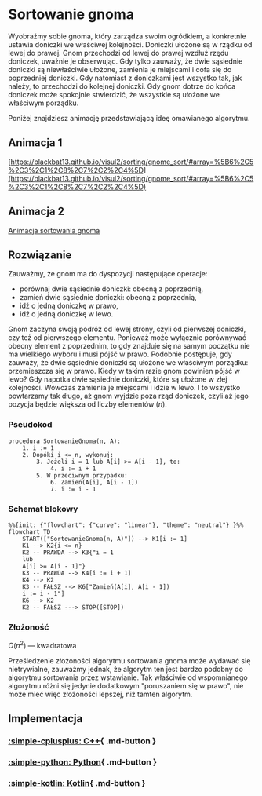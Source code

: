 # Sortowanie gnoma

Wyobraźmy sobie gnoma, który zarządza swoim ogródkiem, a konkretnie ustawia doniczki we właściwej kolejności. Doniczki ułożone są w rządku od lewej do prawej. Gnom przechodzi od lewej do prawej wzdłuż rzędu doniczek, uważnie je obserwując. Gdy tylko zauważy, że dwie sąsiednie doniczki są niewłaściwie ułożone, zamienia je miejscami i cofa się do poprzedniej doniczki. Gdy natomiast z doniczkami jest wszystko tak, jak należy, to przechodzi do kolejnej doniczki. Gdy gnom dotrze do końca doniczek może spokojnie stwierdzić, że wszystkie są ułożone we właściwym porządku.

Poniżej znajdziesz animację przedstawiającą ideę omawianego algorytmu.

## Animacja 1

[https://blackbat13.github.io/visul2/sorting/gnome_sort/#array=%5B6%2C5%2C3%2C1%2C8%2C7%2C2%2C4%5D](https://blackbat13.github.io/visul2/sorting/gnome_sort/#array=%5B6%2C5%2C3%2C1%2C8%2C7%2C2%2C4%5D)

## Animacja 2

[Animacja sortowania gnoma](https://www.youtube.com/watch?v=EdcWAw4Hcu0)

## Rozwiązanie

Zauważmy, że gnom ma do dyspozycji następujące operacje: 

- porównaj dwie sąsiednie doniczki: obecną z poprzednią,
- zamień dwie sąsiednie doniczki: obecną z poprzednią,
- idź o jedną doniczkę w prawo,
- idź o jedną doniczkę w lewo.

Gnom zaczyna swoją podróż od lewej strony, czyli od pierwszej doniczki, czy też od pierwszego elementu. Ponieważ może wyłącznie porównywać obecny element z poprzednim, to gdy znajduje się na samym początku nie ma wielkiego wyboru i musi pójść w prawo. Podobnie postępuje, gdy zauważy, że dwie sąsiednie doniczki są ułożone we właściwym porządku: przemieszcza się w prawo. Kiedy w takim razie gnom powinien pójść w lewo? Gdy napotka dwie sąsiednie doniczki, które są ułożone w złej kolejności. Wówczas zamienia je miejscami i idzie w lewo. I to wszystko powtarzamy tak długo, aż gnom wyjdzie poza rząd doniczek, czyli aż jego pozycja będzie większa od liczby elementów ($n$).

### Pseudokod

```
procedura SortowanieGnoma(n, A):
    1. i := 1
    2. Dopóki i <= n, wykonuj:
        3. Jeżeli i = 1 lub A[i] >= A[i - 1], to:
            4. i := i + 1
        5. W przeciwnym przypadku:
            6. Zamień(A[i], A[i - 1])
            7. i := i - 1
```

### Schemat blokowy

```mermaid
%%{init: {"flowchart": {"curve": "linear"}, "theme": "neutral"} }%%
flowchart TD
    START(["SortowanieGnoma(n, A)"]) --> K1[i := 1]
    K1 --> K2{i <= n}
    K2 -- PRAWDA --> K3{"i = 1
    lub
    A[i] >= A[i - 1]"}
    K3 -- PRAWDA --> K4[i := i + 1]
    K4 --> K2
    K3 -- FAŁSZ --> K6["Zamień(A[i], A[i - 1])
    i := i - 1"]
    K6 --> K2
    K2 -- FAŁSZ ---> STOP([STOP])
```

### Złożoność

$O(n^2)$ — kwadratowa

Prześledzenie złożoności algorytmu sortowania gnoma może wydawać się nietrywialne, zauważmy jednak, że algorytm ten jest bardzo podobny do algorytmu sortowania przez wstawianie. Tak właściwie od wspomnianego algorytmu różni się jedynie dodatkowym "poruszaniem się w prawo", nie może mieć więc złożoności lepszej, niż tamten algorytm.

## Implementacja

### [:simple-cplusplus: C++](../../programming/c++/algorithms/sorting/gnome-sort.md){ .md-button }

### [:simple-python: Python](../../programming/python/algorithms/sorting/gnome-sort.md){ .md-button }

### [:simple-kotlin: Kotlin](../../programming/kotlin/algorithms/sorting/gnome-sort.md){ .md-button }
